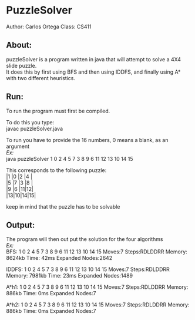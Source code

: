 PuzzleSolver
============
Author: Carlos Ortega
Class: CS411

About:
------
puzzleSolver is a program written in java that will attempt to solve a 4X4 slide puzzle.  
It does this by first using BFS and then using IDDFS, and finally using A* with two different heuristics.

Run:
----
To run the program must first be compiled.  

To do this you type:  
javac puzzleSolver.java  

To run you have to provide the 16 numbers, 0 means a blank, as an argument  
*Ex:*  
java puzzleSolver 1 0 2 4 5 7 3 8 9 6 11 12 13 10 14 15  


This corresponds to the following puzzle:  
|1 |0 |2 |4 |  
|5 |7 |3 |8 |  
|9 |6 |11|12|  
|13|10|14|15|  

keep in mind that the puzzle has to be solvable  


Output:
-------
The program will then out put the solution for the four algorithms  
*Ex:*  
BFS:
1 0 2 4 5 7 3 8 9 6 11 12 13 10 14 15   Moves:7  Steps:RDLDDRR
Memory: 8624kb   Time: 42ms   Expanded Nodes:2642

IDDFS:
1 0 2 4 5 7 3 8 9 6 11 12 13 10 14 15   Moves:7  Steps:RDLDDRR
Memory: 7981kb   Time: 23ms   Expanded Nodes:1489

A*h1:
1 0 2 4 5 7 3 8 9 6 11 12 13 10 14 15   Moves:7  Steps:RDLDDRR
Memory: 886kb   Time: 0ms   Expanded Nodes:7

A*h2:
1 0 2 4 5 7 3 8 9 6 11 12 13 10 14 15   Moves:7  Steps:RDLDDRR
Memory: 886kb   Time: 0ms   Expanded Nodes:7
